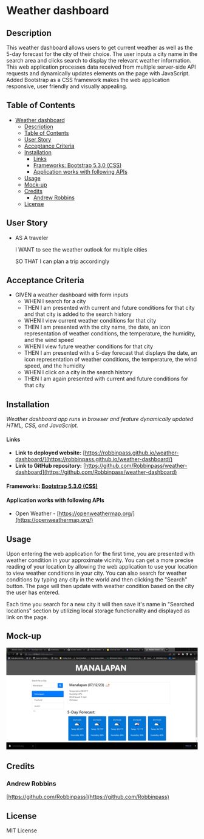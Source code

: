 # Weather dashboard

## Description 
This weather dashboard allows users to get current weather as well as the 5-day forecast for the city of their choice.  The user inputs a city name in the search area and clicks search to display the relevant weather information. This web application processes data received from multiple server-side API requests and dynamically updates elements on the page with JavaScript. Added Bootstrap as a CSS framework makes the web application  responsive, user friendly and visually appealing. 

## Table of Contents 
- [Weather dashboard](#weather-dashboard)
  - [Description](#description)
  - [Table of Contents](#table-of-contents)
  - [User Story](#user-story)
  - [Acceptance Criteria](#acceptance-criteria)
  - [Installation](#installation)
      - [Links](#links)
      - [Frameworks: Bootstrap 5.3.0 (CSS)](#frameworks-bootstrap-530-css)
      - [Application works with following APIs](#application-works-with-following-apis)
  - [Usage](#usage)
  - [Mock-up](#mock-up)
  - [Credits](#credits)
    - [Andrew Robbins](#andrew-robbins)
  - [License](#license)

## User Story
- AS A traveler

  I WANT to see the weather outlook for multiple cities

  SO THAT I can plan a trip accordingly

## Acceptance Criteria
- GIVEN a weather dashboard with form inputs
  - WHEN I search for a city
  - THEN I am presented with current and future conditions for that city and that city is added to the search history
  - WHEN I view current weather conditions for that city
  - THEN I am presented with the city name, the date, an icon representation of weather conditions, the temperature, the humidity, and the wind speed
  - WHEN I view future weather conditions for that city
  - THEN I am presented with a 5-day forecast that displays the date, an icon representation of weather conditions, the temperature, the wind speed, and the humidity
  - WHEN I click on a city in the search history
  - THEN I am again presented with current and future conditions for that city

## Installation 

*Weather dashboard app runs in browser and feature dynamically updated HTML, CSS, and JavaScript.*

#### Links 
- **Link to deployed website:** [https://robbinpass.github.io/weather-dashboard/](https://robbinpass.github.io/weather-dashboard/)
- **Link to GitHub repository:** [https://github.com/Robbinpass/weather-dashboard](https://github.com/Robbinpass/weather-dashboard)

#### Frameworks: [Bootstrap 5.3.0 (CSS)](https://getbootstrap.com/)

#### Application works with following APIs

- Open Weather - [https://openweathermap.org/](https://openweathermap.org/)

## Usage 
Upon entering the web application for the first time, you are presented with weather condition in your approximate vicinity. You can get a more precise reading of your location by allowing the web application to use your location to view weather conditions in your city. You can also search for weather conditions by typing any city in the world and then clicking the "Search" button. The page will then update with weather condition based on the city the user has entered. 

Each time you search for a new city it will then save it's name in "Searched locations" section by utilizing local storage functionality and displayed as link on the page.

## Mock-up 

![Weather Dashboard](./screenShot.jpg) 

## Credits 


### Andrew Robbins

[https://github.com/Robbinpass](https://github.com/Robbinpass)

## License

MIT License